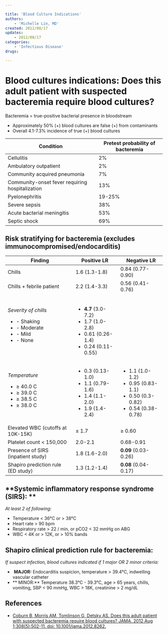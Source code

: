```yaml
---

title: 'Blood Culture Indications'
authors:
    - 'Michelle Lin, MD'
created: 2012/08/17
updates:
    - 2012/08/17
categories:
    - 'Infectious Disease'
drugs: 

---
```



# Blood cultures indications: Does this adult patient with suspected bacteremia require blood cultures?

Bacteremia = true-positive bacterial presence in bloodstream

-   Approximately 50% (+) blood cultures are false (+) from contaminants
-   Overall 4.1-7.3% incidence of true (+) blood cultures

| Condition                                       | Pretest probability of bacteremia |
|-------------------------------------------------|-----------------------------------|
| Cellulitis                                      | 2%                                |
| Ambulatory outpatient                           | 2%                                |
| Community acquired pneumonia                    | 7%                                |
| Community-onset fever requiring hospitalization | 13%                               |
| Pyelonephritis                                  | 19-25%                            |
| Severe sepsis                                   | 38%                               |
| Acute bacterial meningitis                      | 53%                               |
| Septic shock                                    | 69%                               |

## Risk stratifying for bacteremia (excludes immunocompromised/endocarditis)

|  Finding                           | Positive LR       |  Negative LR         |
|------------------------------------|-------------------|----------------------|
| Chills                             | 1.6 (1.3-1.8)     | 0.84 (0.77-0.90)     |
| Chills + febrile patient           | 2.2 (1.4-3.3)     | 0.56 (0.41-0.76)     |
| *Severity of chills*<ul><li>- Shaking</li><li>- Moderate</li><li>- Mild</li><li>- None</li></ul> | &nbsp;<ul><li>**4.7** (3.0-7.2) </li><li>1.7 (1.0-2.8)</li><li>0.61 (0.26-1.4)</li><li>0.24 (0.11-0.55)</li></ul> | |
| *Temperature*<ul><li>≥ 40.0 C</li><li>≥ 39.0 C</li><li>≥ 38.5 C</li><li>≥ 38.0 C</li></ul> | <ul><li>0.3 (0.13-1.0)</li><li>1.1 (0.79-1.6)</li><li>1.4 (1.1-2.0)</li><li>1.9 (1.4-2.4)</li></ul> | <ul><li>1.1 (1.0-1.2)</li><li>0.95 (0.83-1.1)</li><li>0.50 (0.3-0.82)</li><li>0.54 (0.38-0.78)</li></ul>      |
| Elevated WBC (cutoffs at 10K-15K)  | ≤ 1.7             | ≥ 0.60               |
| Platelet count &lt; 150,000        | 2.0-2.1           | 0.68-0.91            |
| Presence of SIRS (inpatient study) | 1.8 (1.6-2.0)     | **0.09** (0.03-0.26) |
| Shapiro prediction rule (ED study) | 1.3 (1.2-1.4)     | **0.08** (0.04-0.17) |

## **Systemic inflammatory response syndrome (SIRS): **

*At least 2 of following:*

-   Temperature &lt; 36°C or &gt; 38°C
-   Heart rate &gt; 90 bpm
-   Respiratory rate &gt; 22 / min, or pCO2 &lt; 32 mmHg on ABG
-   WBC &lt; 4K or &gt; 12K, or &gt; 10% bands

## **Shapiro clinical prediction rule for bacteremia:**

*If suspect infection, blood cultures indicated if 1 major OR 2 minor criteria:*

-    **MAJOR:** Endocarditis suspicion, temperature &gt; 39.4°C, indwelling vascular catheter
-   ** MINOR:** Temperature 38.3°C - 39.3°C, age &gt; 65 years, chills, vomiting, SBP &lt; 90 mmHg, WBC &gt; 18K, creatinine &gt; 2 mg/dL

## References

-   [Coburn B, Morris AM, Tomlinson G, Detsky AS. Does this adult patient with suspected bacteremia require blood cultures? JAMA. 2012 Aug 1;308(5):502-11. doi: 10.1001/jama.2012.8262.](https://www.ncbi.nlm.nih.gov/pubmed/?term=22851117)
